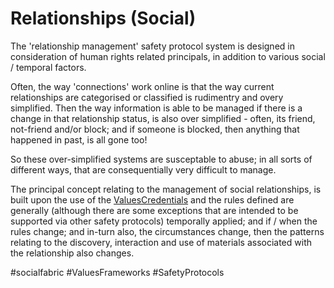 # Relationships (Social)

The 'relationship management' safety protocol system is designed in consideration of human rights related principals, in addition to various social / temporal factors. 

Often, the way 'connections' work online is that the way current relationships are categorised or classified is rudimentry and overy simplified.  Then the way information is able to be managed if there is a change in that relationship status, is also over simplified - often, its friend, not-friend and/or block; and if someone is blocked, then anything that happened in past, is all gone too! 

So these over-simplified systems are susceptable to abuse; in all sorts of different ways, that are consequentially very difficult to manage.   

The principal concept relating to the management of social relationships, is built upon the use of the [ValuesCredentials](WebScience/PeaceInfrastructureProject/SafetyProtocols/ValuesCredentials.md) and the rules defined are generally (although there are some exceptions that are intended to be supported via other safety protocols) temporally applied; and if / when the rules change; and in-turn also, the circumstances change, then the patterns relating to the discovery, interaction and use of materials associated with the relationship also changes.


#socialfabric #ValuesFrameworks #SafetyProtocols